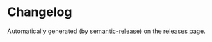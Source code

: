 # Changelog

Automatically generated
(by [semantic-release](https://github.com/semantic-release/semantic-release)) on the
[releases page](https://github.com/iamturns/eslint-config-airbnb-typescript/releases).
